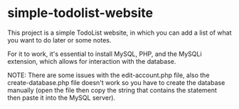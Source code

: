 # simple-todolist-website
This project is a simple TodoList website, in which you can add a list of what you want to do later or some notes.


For it to work, it's essential to install MySQL, PHP, and the MySQLi extension, which allows for interaction with the database.

NOTE:
There are some issues with the edit-account.php file, also the create-database.php file doesn't work so you have to create the database manually (open the file then copy the string that contains the statement then paste it into the MySQL server).
